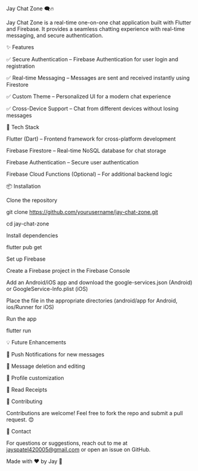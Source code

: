 Jay Chat Zone 🗨️🔥

Jay Chat Zone is a real-time one-on-one chat application built with Flutter and Firebase. It provides a seamless chatting experience with real-time messaging, and secure authentication.

✨ Features

✅ Secure Authentication – Firebase Authentication for user login and registration

✅ Real-time Messaging – Messages are sent and received instantly using Firestore

✅ Custom Theme – Personalized UI for a modern chat experience

✅ Cross-Device Support – Chat from different devices without losing messages

🚀 Tech Stack

Flutter (Dart) – Frontend framework for cross-platform development

Firebase Firestore – Real-time NoSQL database for chat storage

Firebase Authentication – Secure user authentication

Firebase Cloud Functions (Optional) – For additional backend logic

📦 Installation

Clone the repository

git clone https://github.com/yourusername/jay-chat-zone.git

cd jay-chat-zone

Install dependencies

flutter pub get

Set up Firebase

Create a Firebase project in the Firebase Console

Add an Android/iOS app and download the google-services.json (Android) or GoogleService-Info.plist (iOS)

Place the file in the appropriate directories (android/app for Android, ios/Runner for iOS)

Run the app

flutter run


💡 Future Enhancements

🔹 Push Notifications for new messages

🔹 Message deletion and editing

🔹 Profile customization

🔹 Read Receipts

🤝 Contributing

Contributions are welcome! Feel free to fork the repo and submit a pull request. 😊

📩 Contact

For questions or suggestions, reach out to me at jayspatel420005@gmail.com or open an issue on GitHub.

Made with ❤️ by Jay 🚀